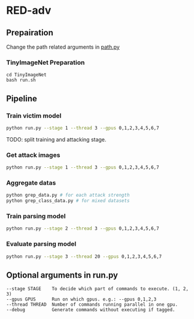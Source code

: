 # RED-adv

## Prepairation

Change the path related arguments in [path.py](./global_args/path.py)

### TinyImageNet Preparation
```
cd TinyImageNet
bash run.sh
```

## Pipeline

### Train victim model
```bash
python run.py --stage 1 --thread 3 --gpus 0,1,2,3,4,5,6,7
```
TODO: split training and attacking stage.

### Get attack images
```bash
python run.py --stage 1 --thread 3 --gpus 0,1,2,3,4,5,6,7
```

### Aggregate datas
```bash
python grep_data.py # for each attack strength
python grep_class_data.py # for mixed datasets
```

### Train parsing model
```bash
python run.py --stage 2 --thread 3 --gpus 0,1,2,3,4,5,6,7
```

### Evaluate parsing model
```bash
python run.py --stage 3 --thread 20 --gpus 0,1,2,3,4,5,6,7
```

## Optional arguments in run.py
```
--stage STAGE    To decide which part of commands to execute. (1, 2, 3)
--gpus GPUS      Run on which gpus. e.g.: --gpus 0,1,2,3
--thread THREAD  Number of commands running parallel in one gpu.
--debug          Generate commands without executing if tagged.
```
